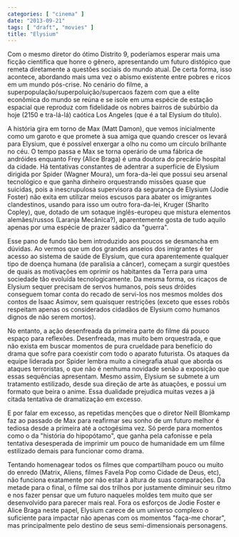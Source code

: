```yaml
---
categories: [ "cinema" ]
date: "2013-09-21"
tags: [ "draft", "movies" ]
title: "Elysium"
---
```

Com o mesmo diretor do ótimo Distrito 9, poderíamos esperar mais
uma ficção científica que honre o gênero, apresentando um futuro
distópico que remeta diretamente a questões sociais do mundo atual. De
certa forma, isso acontece, abordando mais uma vez o abismo existente
entre pobres e ricos em um mundo pós-crise. No cenário do filme,
a superpopulação/superpoluição/supercaos fazem com que a elite
econômica do mundo se reúna e se isole em uma espécie de estação
espacial que reproduz com fidelidade os nobres bairros de subúrbio da
hoje (2150 e tra-lá-lá) caótica Los Angeles (que é a tal Elysium do
título).

A história gira em torno de Max (Matt Damon), que vemos inicialmente
como um garoto e que promete à sua amiga que quando crescer os levará
para Elysium, que é possível enxergar a olho nu como um círculo
brilhante no céu. O tempo passa e Max se torna operário de uma fábrica
de andróides enquanto Frey (Alice Braga) é uma doutora do precário
hospital da cidade. Há tentativas constantes de adentrar a superfície
de Elysium dirigida por Spider (Wagner Moura), um fora-da-lei que possui
seu arsenal tecnológico e que ganha dinheiro orquestrando missões
quase que suicidas, pois a inescrupulosa supervisora da segurança de
Elysium (Jodie Foster) não exita em utilizar meios escusos para abater
os imigrantes clandestinos, usando para isso um outro fora-da-lei, Kruger
(Sharlto Copley), que, dotado de um sotaque inglês-europeu que mistura
elementos alemães/russos (Laranja Mecânica?), aparentemente gosta de
tudo aquilo apenas por uma espécie de prazer sádico da "guerra".

Esse pano de fundo tão bem introduzido aos poucos se desmancha em
dúvidas. Ao vermos que um dos grandes anseios dos imigrantes é ter
acesso ao sistema de saúde de Elysium, que cura aparentemente qualquer
tipo de doença humana (de paralisia a câncer), começam a surgir
questões de quais as motivações em oprimir os habitantes da Terra
para uma sociedade tão evoluída tecnologicamente. Da mesma forma,
os ricaços de Elysium sequer precisam de servos humanos, pois seus
dróides conseguem tomar conta do recado de servi-los nos mesmos moldes
dos contos de Isaac Asimov, sem quaisquer restrições (exceto que esses
robôs respeitam apenas os considerados cidadãos de Elysium como humanos
dignos de não serem mortos).

No entanto, a ação desenfreada da primeira parte do filme dá pouco
espaço para reflexões. Desenfreada, mas muito bem orquestrada, e que
não exista em buscar momentos de pura crueldade para benefício do drama
que sofre para coexistir com todo o aparato futurista. Os ataques da
equipe liderada por Spider lembra muito a cinegrafia atual que aborda os
ataques terroristas, o que não é nenhuma novidade senão a exposição
que essas sequências apresentam. Mesmo assim, Elysium se submete a
um tratamento estilizado, desde sua direção de arte às atuações,
e possui um formato que beira o anime. Essa dualidade prejudica muitas
vezes a já citada tentativa de dramatização em excesso.

E por falar em excesso, as repetidas menções que o diretor Neill
Blomkamp faz ao passado de Max para reafirmar seu sonho de um futuro
melhor é tediosa desde a primeira até a octogésima vez. Só perde para
momentos como o da "história do hipopótamo", que ganha pela cafonisse
e pela tentativa desesperada de imprimir um pouco de humanidade em um
filme estilizado demais para funcionar como drama.

Tentando homenagear todos os filmes que compartilham pouco ou muito do
enredo (Matrix, Aliens, filmes Favela Pop como Cidade de Deus, etc), não
funciona exatamente por não estar à altura de suas comparações. Da
metade para o final, o filme sai dos trilhos por justamente diminuir
seu ritmo e nos fazer pensar que um futuro naqueles moldes tem muito
que ser desenvolvido para parecer mais real. Fora os esforços de Jodie
Foster e Alice Braga neste papel, Elysium carece de um universo complexo
o suficiente para impactar não apenas com os momentos "faça-me chorar",
mas principalmente pelo destino de seus semi-dimensionais personagens.


